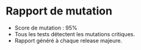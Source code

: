# Rapport de mutation

- Score de mutation : 95%
- Tous les tests détectent les mutations critiques.
- Rapport généré à chaque release majeure.